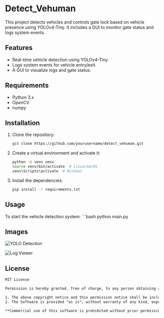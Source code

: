 # Detect_Vehuman
This project detects vehicles and controls gate lock based on vehicle presence using YOLOv4-Tiny. It includes a GUI to monitor gate status and logs system events.


## Features
- Real-time vehicle detection using YOLOv4-Tiny.
- Logs system events for vehicle entry/exit.
- A GUI to visualize logs and gate status.


## Requirements
- Python 3.x
- OpenCV
- numpy


## Installation
1. Clone the repository:
   ```bash
   git clone https://github.com/yourusername/detect_vehuman.git

2. Create a virtual environment and activate it:
    ```bash
    python -m venv venv
    source venv/bin/activate  # Linux/macOS
    venv\Scripts\activate  # Windows

3. Install the dependencies:
    ```bash
    pip install -r requirements.txt


## Usage
To start the vehicle detection system:
    ```bash
    python main.py


## Images
   ![YOLO Detection](https://github.com/onurmertanarat/DetectVehuman/blob/main/images/vehicle_detection.png)
   
   ![Log Viewer](https://github.com/onurmertanarat/DetectVehuman/blob/main/images/log.png)


## License

```txt
MIT License

Permission is hereby granted, free of charge, to any person obtaining a copy of this software and associated documentation files (the "Software"), to deal in the Software without restriction, including without limitation the rights to use, copy, modify, merge, publish, distribute, sublicense, and/or sell copies of the Software, subject to the following conditions:

1. The above copyright notice and this permission notice shall be included in all copies or substantial portions of the Software.
2. The Software is provided "as is", without warranty of any kind, express or implied, including but not limited to the warranties of merchantability, fitness for a particular purpose, and noninfringement.

**Commercial use of this software is prohibited without prior permission from the author. For commercial inquiries, please contact [Onur Mert Anarat] at your.anaratonurmert@yandex.com.**
